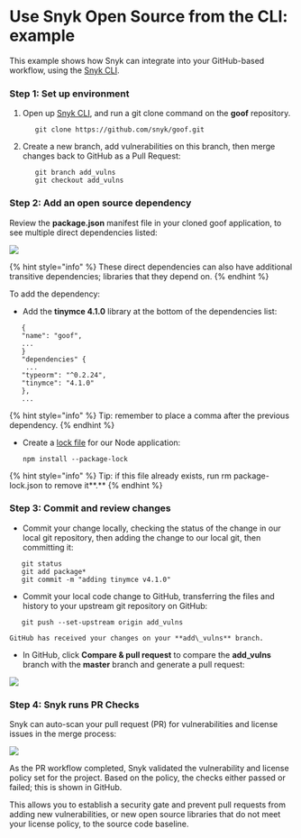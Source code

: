 # Use Snyk Open Source from the CLI: example

This example shows how Snyk can integrate into your GitHub-based workflow, using the [Snyk CLI](https://docs.snyk.io/snyk-cli).

### Step 1: Set up environment

1.  Open up [Snyk CLI](https://docs.snyk.io/snyk-cli), and run a git clone command on the **goof** repository.

    ```
       git clone https://github.com/snyk/goof.git
    ```
2.  Create a new branch, add vulnerabilities on this branch, then merge changes back to GitHub as a Pull Request:

    ```
       git branch add_vulns
       git checkout add_vulns
    ```

### Step 2: Add an open source dependency

Review the **package.json** manifest file in your cloned goof application, to see multiple direct dependencies listed:

![](../../../.gitbook/assets/dependencies.png)

{% hint style="info" %}
These direct dependencies can also have additional transitive dependencies; libraries that they depend on.
{% endhint %}

To add the dependency:

* Add the **tinymce 4.1.0** library at the bottom of the dependencies list:

```
   {
   "name": "goof",
   ...
   }
   "dependencies" {
    ...
   "typeorm": "^0.2.24",
   "tinymce": "4.1.0"
   },
   ...
```

{% hint style="info" %}
Tip: remember to place a comma after the previous dependency.
{% endhint %}

*   Create a [lock file](https://docs.npmjs.com/files/package-lock.json) for our Node application:

    ```
    npm install --package-lock
    ```

{% hint style="info" %}
Tip: if this file already exists, run rm package-lock.json to remove it\*\*.\*\*
{% endhint %}

### Step 3: Commit and review changes

* Commit your change locally, checking the status of the change in our local git repository, then adding the change to our local git, then committing it:

```
   git status
   git add package*
   git commit -m "adding tinymce v4.1.0"
```

* Commit your local code change to GitHub, transferring the files and history to your upstream git repository on GitHub:

```
   git push --set-upstream origin add_vulns
```

```
GitHub has received your changes on your **add\_vulns** branch.
```

* In GitHub, click **Compare & pull request** to compare the **add\_vulns** branch with the **master** branch and generate a pull request:

![](../../../.gitbook/assets/click-compare.png)

### Step 4: Snyk runs PR Checks

Snyk can auto-scan your pull request (PR) for vulnerabilities and license issues in the merge process:

![](../../../.gitbook/assets/snyk\_vuln\_lic\_check.png)

As the PR workflow completed, Snyk validated the vulnerability and license policy set for the project. Based on the policy, the checks either passed or failed; this is shown in GitHub.

This allows you to establish a security gate and prevent pull requests from adding new vulnerabilities, or new open source libraries that do not meet your license policy, to the source code baseline.
